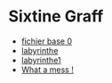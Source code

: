 # Sixtine Graff

* [fichier base 0](./base_0.html)
* [labyrinthe](./labyrinthe.html)
* [labyrinthe1](./labyrinthe1.html)
* [What a mess !](./cube_3D.html)
  
